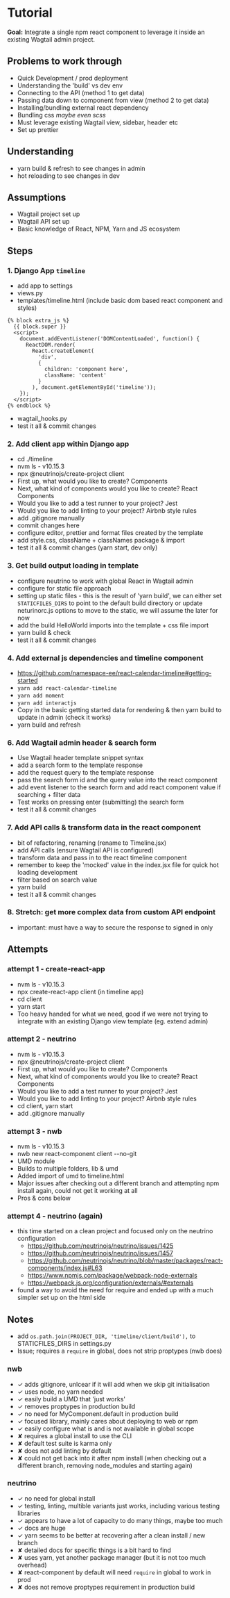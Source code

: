 # Tutorial

**Goal:** Integrate a single npm react component to leverage it inside an existing Wagtail admin project.

## Problems to work through

- Quick Development / prod deployment
- Understanding the 'build' vs dev env
- Connecting to the API (method 1 to get data)
- Passing data down to component from view (method 2 to get data)
- Installing/bundling external react dependency
- Bundling css _maybe even scss_
- Must leverage existing Wagtail view, sidebar, header etc
- Set up prettier

## Understanding

- yarn build & refresh to see changes in admin
- hot reloading to see changes in dev

## Assumptions

- Wagtail project set up
- Wagtail API set up
- Basic knowledge of React, NPM, Yarn and JS ecosystem

## Steps

### 1. Django App `timeline`

- add app to settings
- views.py
- templates/timeline.html (include basic dom based react component and styles)

```django
{% block extra_js %}
  {{ block.super }}
  <script>
    document.addEventListener('DOMContentLoaded', function() {
      ReactDOM.render(
        React.createElement(
          'div',
          {
            children: 'component here',
            className: 'content'
          }
        ), document.getElementById('timeline'));
    });
  </script>
{% endblock %}
```

- wagtail_hooks.py
- test it all & commit changes

### 2. Add client app within Django app

- cd ./timeline
- nvm ls - v10.15.3
- npx @neutrinojs/create-project client
- First up, what would you like to create? Components
- Next, what kind of components would you like to create? React Components
- Would you like to add a test runner to your project? Jest
- Would you like to add linting to your project? Airbnb style rules
- add .gitignore manually
- commit changes here
- configure editor, prettier and format files created by the template
- add style.css, className + classNames package & import
- test it all & commit changes (yarn start, dev only)

### 3. Get build output loading in template

- configure neutrino to work with global React in Wagtail admin
- configure for static file approach
- setting up static files - this is the result of 'yarn build', we can either set `STATICFILES_DIRS` to point to the default build directory or update neturinorc.js options to move to the static, we will assume the later for now
- add the build HelloWorld imports into the template + css file import
- yarn build & check
- test it all & commit changes

### 4. Add external js dependencies and timeline component

- https://github.com/namespace-ee/react-calendar-timeline#getting-started
- `yarn add react-calendar-timeline`
- `yarn add moment`
- `yarn add interactjs`
- Copy in the basic getting started data for rendering & then yarn build to update in admin (check it works)
- yarn build and refresh

### 6. Add Wagtail admin header & search form

- Use Wagtail header template snippet syntax
- add a search form to the template response
- add the request query to the template response
- pass the search form id and the query value into the react component
- add event listener to the search form and add react component value if searching + filter data
- Test works on pressing enter (submitting) the search form
- test it all & commit changes

### 7. Add API calls & transform data in the react component

- bit of refactoring, renaming (rename to Timeline.jsx)
- add API calls (ensure Wagtail API is configured)
- transform data and pass in to the react timeline component
- remember to keep the 'mocked' value in the index.jsx file for quick hot loading development
- filter based on search value
- yarn build
- test it all & commit changes

### 8. Stretch: get more complex data from custom API endpoint

- important: must have a way to secure the response to signed in only

## Attempts

### attempt 1 - create-react-app

- nvm ls - v10.15.3
- npx create-react-app client (in timeline app)
- cd client
- yarn start
- Too heavy handed for what we need, good if we were not trying to integrate with an existing Django view template (eg. extend admin)

### attempt 2 - neutrino

- nvm ls - v10.15.3
- npx @neutrinojs/create-project client
- First up, what would you like to create? Components
- Next, what kind of components would you like to create? React Components
- Would you like to add a test runner to your project? Jest
- Would you like to add linting to your project? Airbnb style rules
- cd client, yarn start
- add .gitignore manually

### attempt 3 - nwb

- nvm ls - v10.15.3
- nwb new react-component client --no-git
- UMD module
- Builds to multiple folders, lib & umd
- Added import of umd to timeline.html
- Major issues after checking out a different branch and attempting npm install again, could not get it working at all
- Pros & cons below

### attempt 4 - neutrino (again)

- this time started on a clean project and focused only on the neutrino configuration
  - https://github.com/neutrinojs/neutrino/issues/1425
  - https://github.com/neutrinojs/neutrino/issues/1457
  - https://github.com/neutrinojs/neutrino/blob/master/packages/react-components/index.js#L63
  - https://www.npmjs.com/package/webpack-node-externals
  - https://webpack.js.org/configuration/externals/#externals
- found a way to avoid the need for require and ended up with a much simpler set up on the html side

## Notes

- add `os.path.join(PROJECT_DIR, 'timeline/client/build'),` to STATICFILES_DIRS in settings.py
- Issue; requires a `require` in global, does not strip proptypes (nwb does)

### nwb

- ✓ adds gitignore, unlcear if it will add when we skip git initialisation
- ✓ uses node, no yarn needed
- ✓ easily build a UMD that 'just works'
- ✓ removes proptypes in production build
- ✓ no need for MyComponent.default in production build
- ✓ focused library, mainly cares about deploying to web or npm
- ✓ easily configure what is and is not available in global scope
- ✘ requires a global install to use the CLI
- ✘ default test suite is karma only
- ✘ does not add linting by default
- ✘ could not get back into it after npm install (when checking out a different branch, removing node_modules and starting again)

### neutrino

- ✓ no need for global install
- ✓ testing, linting, multible variants just works, including various testing libraries
- ✓ appears to have a lot of capacity to do many things, maybe too much
- ✓ docs are huge
- ✓ yarn seems to be better at recovering after a clean install / new branch
- ✘ detailed docs for specific things is a bit hard to find
- ✘ uses yarn, yet another package manager (but it is not too much overhead)
- ✘ react-component by default will need `require` in global to work in prod
- ✘ does not remove proptypes requirement in production build
